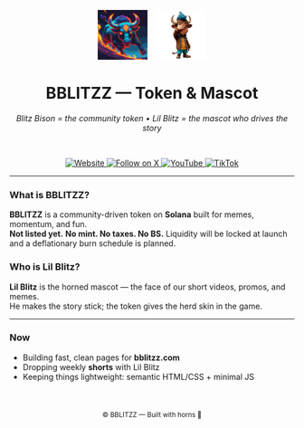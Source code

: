 <!-- Profile README for github.com/blitzbison1000000000 -->

<p align="center">
  <img src="https://raw.githubusercontent.com/blitzbison1000000000/blitz-bison-assets/refs/heads/main/logo.png" alt="BBLITZZ Bison Logo" height="88" />
  &nbsp;&nbsp;
  <img src="https://raw.githubusercontent.com/blitzbison1000000000/blitz-bison-assets/refs/heads/main/LilBlitz_02.png" alt="Lil Blitz" height="88" />
</p>

<h1 align="center">BBLITZZ — Token & Mascot</h1>

<p align="center">
  <em>Blitz Bison = the community token • Lil Blitz = the mascot who drives the story</em>
</p>

<br />

<!-- === 4 BUTTONS (Website + X + YouTube + TikTok) === -->
<p align="center">
  <a href="https://www.bblitzz.com" target="_blank">
    <img alt="Website" src="https://img.shields.io/badge/Website-bblitzz.com-111111?style=for-the-badge&logo=google-chrome&logoColor=white">
  </a>
  <a href="https://x.com/bblitzz" target="_blank">
    <img alt="Follow on X" src="https://img.shields.io/badge/Follow_on_X-000000?style=for-the-badge&logo=x&logoColor=white">
  </a>
  <a href="https://www.youtube.com/@BlitzBisonBBLITZZ" target="_blank">
    <img alt="YouTube" src="https://img.shields.io/badge/YouTube-FF0000?style=for-the-badge&logo=youtube&logoColor=white">
  </a>
  <a href="https://www.tiktok.com/@bisonblitz" target="_blank">
    <img alt="TikTok" src="https://img.shields.io/badge/TikTok-010101?style=for-the-badge&logo=tiktok&logoColor=white">
  </a>
</p>

---

### What is BBLITZZ?
**BBLITZZ** is a community-driven token on **Solana** built for memes, momentum, and fun.  
**Not listed yet.** **No mint. No taxes. No BS.** Liquidity will be locked at launch and a deflationary burn schedule is planned.

### Who is Lil Blitz?
**Lil Blitz** is the horned mascot — the face of our short videos, promos, and memes.  
He makes the story stick; the token gives the herd skin in the game.

---

### Now
- Building fast, clean pages for **bblitzz.com**
- Dropping weekly **shorts** with Lil Blitz
- Keeping things lightweight: semantic HTML/CSS + minimal JS

<br />

<p align="center">
  <sub>© BBLITZZ — Built with horns 🐃</sub>
</p>


